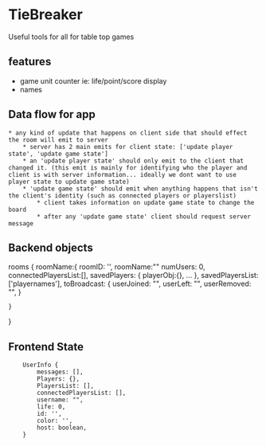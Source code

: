 # TieBreaker
Useful tools for all for table top games

## features
* game unit counter ie: life/point/score display
* names


## Data flow for app
    * any kind of update that happens on client side that should effect the room will emit to server
        * server has 2 main emits for client state: ['update player state', 'update game state']
        * an 'update player state' should only emit to the client that changed it. (this emit is mainly for identifying who the player and client is with server information... ideally we dont want to use player state to update game state)
        * 'update game state' should emit when anything happens that isn't the client's identity (such as connected players or playerslist)
            * client takes information on update game state to change the board
            * after any 'update game state' client should request server message



## Backend objects
rooms {
    roomName:{
        roomID: '',
        roomName:""
        numUsers: 0,
        connectedPlayersList:[],
        savedPlayers: {
            playerObj:{},
            ...
        },
        savedPlayersList:['playernames'],
        toBroadcast: {
            userJoined: "",
            userLeft: "",
            userRemoved: "",
        }

    }
}

## Frontend State
```
    UserInfo {
        messages: [],
        Players: {},
        PlayersList: [],
        connectedPlayersList: [],
        username: "",
        life: 0,
        id: '',
        color: '',
        host: boolean,
    }
```